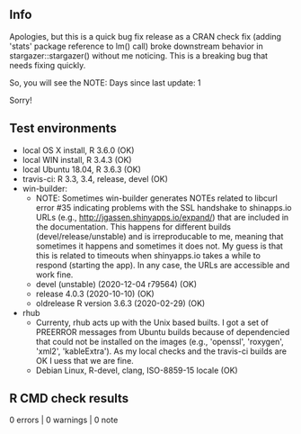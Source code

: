 ## Info

Apologies, but this is a quick bug fix release as a CRAN check fix 
(adding 'stats' package reference to lm() call) broke downstream behavior 
in stargazer::stargazer() without me noticing. This is a breaking bug that
needs fixing quickly.

So, you will see the NOTE: Days since last update: 1

Sorry!


## Test environments
* local OS X install, R 3.6.0 (OK)
* local WIN install, R 3.4.3 (OK)
* local Ubuntu 18.04, R 3.6.3 (OK)
* travis-ci: R 3.3, 3.4, release, devel (OK)
* win-builder: 
  - NOTE: Sometimes win-builder generates NOTEs related to libcurl 
    error #35 indicating problems with the SSL handshake to shinapps.io URLs 
    (e.g., http://jgassen.shinyapps.io/expand/) that are included in the 
    documentation. This happens for different builds (devel/release/unstable) 
    and is irreproducable to me, meaning that sometimes it happens and
    sometimes it does not. My guess is that this is related to timeouts 
    when shinyapps.io takes a while to respond (starting the app).
    In any case, the URLs are accessible and work fine.
  - devel (unstable) (2020-12-04 r79564) (OK)
  - release 4.0.3 (2020-10-10) (OK) 
  - oldrelease R version 3.6.3 (2020-02-29) (OK)
* rhub
  - Currenty, rhub acts up with the Unix based builts. I got a set of
    PREERROR messages from Ubuntu builds because of dependencied that could
    not be installed on the images (e.g., 'openssl', 'roxygen', 'xml2',
    'kableExtra'). As my local checks and the travis-ci builds are OK I 
    uess that we are fine.
  - Debian Linux, R-devel, clang, ISO-8859-15 locale (OK)



## R CMD check results

0 errors | 0 warnings | 0 note
  
